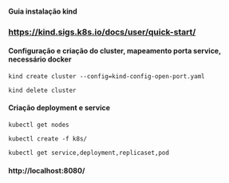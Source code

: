 #### Guia instalação kind

### https://kind.sigs.k8s.io/docs/user/quick-start/

#### Configuração e criação do cluster, mapeamento porta service, necessário docker

`kind create cluster --config=kind-config-open-port.yaml`

`kind delete cluster`

#### Criação deployment e service

`kubectl get nodes`

`kubectl create -f k8s/`

`kubectl get service,deployment,replicaset,pod`

#### http://localhost:8080/
